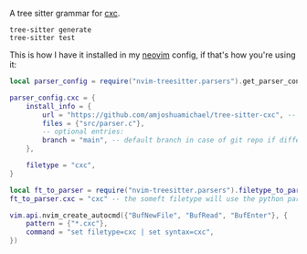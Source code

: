 A tree sitter grammar for [cxc](https://github.com/amjoshuamichael/cxc).

```
tree-sitter generate
tree-sitter test
```

This is how I have it installed in my [neovim](https://github.com/nvim-treesitter/nvim-treesitter) config, if that's how you're using it:

```lua
local parser_config = require("nvim-treesitter.parsers").get_parser_configs()

parser_config.cxc = {
    install_info = {
        url = "https://github.com/amjoshuamichael/tree-sitter-cxc", -- local path or git repo
        files = {"src/parser.c"},
        -- optional entries:
        branch = "main", -- default branch in case of git repo if different from master
    },

    filetype = "cxc",
}

local ft_to_parser = require("nvim-treesitter.parsers").filetype_to_parsername
ft_to_parser.cxc = "cxc" -- the someft filetype will use the python parser and queries.

vim.api.nvim_create_autocmd({"BufNewFile", "BufRead", "BufEnter"}, {
    pattern = {"*.cxc"},
    command = "set filetype=cxc | set syntax=cxc",
})
```
